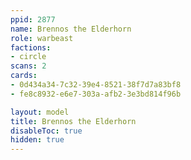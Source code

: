```yaml
---
ppid: 2877
name: Brennos the Elderhorn
role: warbeast
factions:
- circle
scans: 2
cards:
- 0d434a34-7c32-39e4-8521-38f7d7a83bf8
- fe8c8932-e6e7-303a-afb2-3e3bd814f96b

layout: model
title: Brennos the Elderhorn
disableToc: true
hidden: true
---
```

